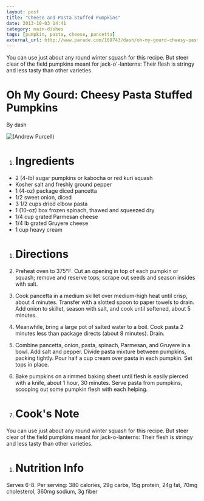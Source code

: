 ```yaml
---
layout: post
title: "Cheese and Pasta Stuffed Pumpkins"
date: 2013-10-03 14:41
category: main-dishes
tags: [pumpkin, pasta, cheese, pancetta]
external_url: http://www.parade.com/169743/dash/oh-my-gourd-cheesy-pasta-stuffed-pumpkins/print/
---
```

You can use just about any round winter squash for this recipe. But
steer clear of the field pumpkins meant for jack-o'-lanterns: Their
flesh is stringy and less tasty than other varieties.


Oh My Gourd: Cheesy Pasta Stuffed Pumpkins
==========================================

By dash

![(Andrew Purcell)](http://static2.parade.com/wp-content/uploads/2013/09/cheesy-pasta-stuffed-pumpkins-ftr.jpg)

1. # Ingredients

-   2 (4-lb) sugar pumpkins or kabocha or red kuri squash
-   Kosher salt and freshly ground pepper
-   1 (4-oz) package diced pancetta
-   1/2 sweet onion, diced
-   3 1/2 cups dried elbow pasta
-   1 (10-oz) box frozen spinach, thawed and squeezed dry
-   1/4 cup grated Parmesan cheese
-   1/4 lb grated Gruyere cheese
-   1 cup heavy cream

1. # Directions

1.  Preheat oven to 375&deg;F. Cut an opening in top of each pumpkin or
    squash; remove and reserve tops; scrape out seeds and season insides
    with salt.

2.  Cook pancetta in a medium skillet over medium-high heat until crisp,
    about 4 minutes. Transfer with a slotted spoon to paper towels to
    drain. Add onion to skillet, season with salt, and cook until
    softened, about 5 minutes.

3.  Meanwhile, bring a large pot of salted water to a boil. Cook pasta 2
    minutes less than package directs (about 8 minutes). Drain.

4.  Combine pancetta, onion, pasta, spinach, Parmesan, and Gruyere in a
    bowl. Add salt and pepper. Divide pasta mixture between pumpkins,
    packing tightly. Pour half a cup cream over pasta in each pumpkin. Set
    tops in place.

5.  Bake pumpkins on a rimmed baking sheet until flesh is easily pierced
    with a knife, about 1 hour, 30 minutes. Serve pasta from pumpkins,
    scooping out some pumpkin flesh with each helping.

1. # Cook's Note

You can use just about any round winter squash for this recipe. But
steer clear of the field pumpkins meant for jack-o-lanterns: Their
flesh is stringy and less tasty than other varieties.

1. # Nutrition Info

Serves 6-8. Per serving: 380 calories, 29g carbs, 15g protein, 24g fat,
70mg cholesterol, 360mg sodium, 3g fiber
